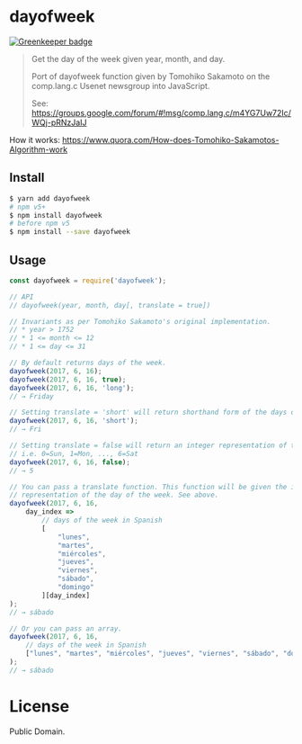 dayofweek
=========

[![Greenkeeper badge](https://badges.greenkeeper.io/dashed/dayofweek.svg)](https://greenkeeper.io/)

> Get the day of the week given year, month, and day.
>
> Port of dayofweek function given by Tomohiko Sakamoto on the comp.lang.c Usenet newsgroup
> into JavaScript.
>
> See: https://groups.google.com/forum/#!msg/comp.lang.c/m4YG7Uw72Ic/WQj-pRNzJaIJ


How it works: https://www.quora.com/How-does-Tomohiko-Sakamotos-Algorithm-work

## Install

```sh
$ yarn add dayofweek
# npm v5+
$ npm install dayofweek
# before npm v5
$ npm install --save dayofweek
```

## Usage

```js
const dayofweek = require('dayofweek');

// API
// dayofweek(year, month, day[, translate = true])

// Invariants as per Tomohiko Sakamoto's original implementation.
// * year > 1752
// * 1 <= month <= 12
// * 1 <= day <= 31

// By default returns days of the week.
dayofweek(2017, 6, 16);
dayofweek(2017, 6, 16, true);
dayofweek(2017, 6, 16, 'long');
// → Friday

// Setting translate = 'short' will return shorthand form of the days of the week.
dayofweek(2017, 6, 16, 'short');
// → Fri

// Setting translate = false will return an integer representation of the day of the week.
// i.e. 0=Sun, 1=Mon, ..., 6=Sat
dayofweek(2017, 6, 16, false);
// → 5

// You can pass a translate function. This function will be given the integer
// representation of the day of the week. See above.
dayofweek(2017, 6, 16,
    day_index =>
        // days of the week in Spanish
        [
            "lunes",
            "martes",
            "miércoles",
            "jueves",
            "viernes",
            "sábado",
            "domingo"
        ][day_index]
);
// → sábado

// Or you can pass an array.
dayofweek(2017, 6, 16,
    // days of the week in Spanish
    ["lunes", "martes", "miércoles", "jueves", "viernes", "sábado", "domingo"]
);
// → sábado
```

License
=======

Public Domain.

